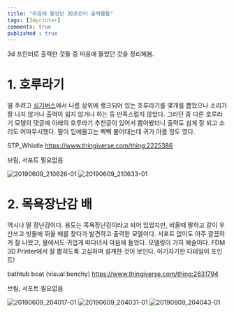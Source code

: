 ```yaml
---
title: "마음에 들었던 3D프린터 출력물들"
tags: [3dprinter]
comments: true
published : true
---
```


3d 프린터로 출력한 것들 중 마음에 들었던 것을 정리해봄.

# 1. 호루라기

딸 주려고 [싱기버스](#https://www.thingiverse.com/)에서 나름 상위에 랭크되어 있는 호루라기를 몇개를 뽑았으나 소리가 잘 나지 않거나 출력이 쉽지 않거나 하는 등 만족스럽지 않았다. 그러던 중 다른 호루라기 모델의 댓글에 아래의 호루라기 추천글이 있어서 뽑아봤더니 출력도 쉽게 잘 되고 소리도 어마무시했다. 딸이 입에물고는 삑삑 불어대는데 귀가 아플 정도 였다. 

STP_Whistle  https://www.thingiverse.com/thing:2225386

브림, 서포트 필요없음

![20190609_210626-01](https://user-images.githubusercontent.com/19382541/59159438-89d3cd00-8b04-11e9-9169-3e68f623dfb9.jpg)
![20190609_210633-01](https://user-images.githubusercontent.com/19382541/59159434-893b3680-8b04-11e9-8a3c-38b3a0940159.jpg)



# 2. 목욕장난감 배

역시나 딸 장난감이다. 용도는 목욕장난감이라고 되어 있었지만, 비올때 딸하고 같이 우산쓰고 빗물에 뛰울 배를 찾다가 발견하고 출력한 모델이다. 서포트 없이도 아주 깔끔하게 잘 나왔고, 물에서도 귀업게 떠다녀서 마음에 들었다. 모델링이 가히 예술이다. FDM 3D Printer에서 잘 뽑히도록 고심하며 설계한 것이 보인다. 아기자기한 디테일이 포인트!

bathtub boat (visual benchy)  https://www.thingiverse.com/thing:2631794

브림, 서포트 필요없음

![20190609_204017-01](https://user-images.githubusercontent.com/19382541/59159435-893b3680-8b04-11e9-818e-7044a543bdd6.jpg)
![20190609_204031-01](https://user-images.githubusercontent.com/19382541/59159436-893b3680-8b04-11e9-829b-c5b508efca23.jpg)
![20190609_204043-01](https://user-images.githubusercontent.com/19382541/59159437-89d3cd00-8b04-11e9-83bb-59aeed7e27e0.jpg)
